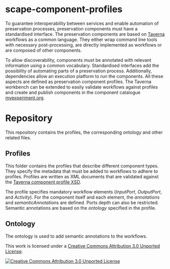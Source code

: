 # scape-component-profiles
To guarantee interoperability between services and enable automation of preservation processes, preservation components must have a standardised interface. The preservation components are based on [Taverna](http://www.taverna.org.uk/) workflows as a common language. They either wrap command line tools with necessary post-processing, are directly implemented as workflows or are composed of other components.

To allow discoverability, components must be annotated with relevant information using a common vocabulary. Standardised interfaces add the possibility of automating parts of a preservation process. Additionally, dependencies allow an execution platform to run the components. All these aspects are defined as preservation component profiles.
The Taverna workbench can be extended to easily validate workflows against profiles and create and publish components in the component catalogue [myexperiment.org](http://www.myexperiment.org/).

# Repository
This repository contains the profiles, the corresponding ontology and other related files.

## Profiles
This folder contains the profiles that describe different component types. They specify the metadata that must be added to workflows to adhere to profiles. Profiles are written as XML documents that are validated against the [Taverna component profile XSD](http://ns.taverna.org.uk/2012/component/profile/ComponentProfile.xsd).

The profile specifies mandatory workflow elements (*InputPort*, *OutputPort*, and *Activity*). For the component itself and each element, the *annotation*s and *semanticAnnotation*s are defined. Ports depth can also be restricted. Semantic annotations are based on the *ontology* specified in the profile. 

## Ontology
The ontology is used to add semantic annotations to the workflows.



This work is licensed under a [Creative Commons Attribution 3.0 Unported License](https://creativecommons.org/licenses/by/3.0/).

[![Creative Commons Attribution 3.0 Unported License](http://i.creativecommons.org/l/by/3.0/80x15.png)](https://creativecommons.org/licenses/by/3.0/)
